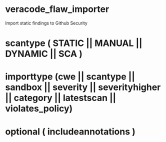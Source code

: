 # veracode_flaw_importer
Import static findings to Github Security

#
# scantype ( STATIC || MANUAL || DYNAMIC || SCA )
# importtype (cwe || scantype || sandbox || severity || severityhigher || category || latestscan || violates_policy)
# optional ( includeannotations ) 
#
